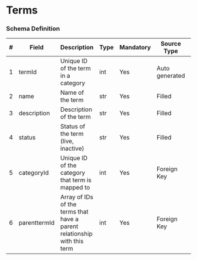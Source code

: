 Terms
===

### Schema Definition

|**#**|**Field**|**Description**|**Type**|**Mandatory**|**Source Type**|**Source overview**|**Comments**|
|---------|---------|--------|--------|--------|--------|--------|---------------|
|1|termId|Unique ID of the term in a category|int|Yes|Auto generated|-||
|2|name|Name of the term|str|Yes|Filled|-||
|3|description|Description of the term|str|Yes|Filled|-||
|4|status|Status of the term (live, inactive)|str|Yes|Filled|-||
|5|categoryId|Unique ID of the category that term is mapped to|int|Yes|Foreign Key|-||
|6|parenttermId|Array of IDs of the terms that have a parent relationship with this term|int|Yes|Foreign Key|-||
